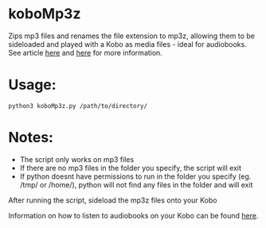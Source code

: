 # koboMp3z
Zips mp3 files and renames the file extension to mp3z, allowing them to be sideloaded and played with a Kobo as media files - ideal for audiobooks. See article [here](https://goodereader.com/blog/audiobooks/you-can-now-sideload-audiobooks-on-the-kobo-sage-libra-2-and-elipsa#disqus_thread) and [here](https://blog.the-ebook-reader.com/2021/11/10/how-to-sideload-audiobooks-and-mp3s-to-kobo-ereaders/) for more information.

# Usage:
    python3 koboMp3z.py /path/to/directory/

# Notes:
- The script only works on mp3 files
- If there are no mp3 files in the folder you specify, the script will exit
- If python doesnt have permissions to run in the folder you specify (eg. /tmp/ or /home/), python will not find any files in the folder and will exit

After running the script, sideload the mp3z files onto your Kobo

Information on how to listen to audiobooks on your Kobo can be found [here](https://help.kobo.com/hc/en-us/articles/4406292712471-Listen-to-audiobooks-on-your-Kobo-eReader).